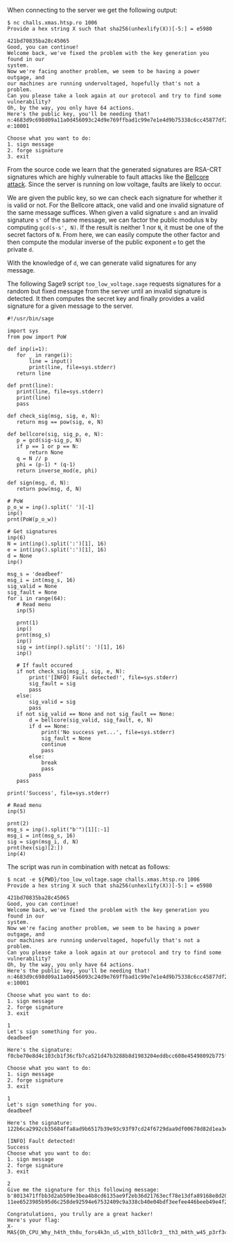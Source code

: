 When connecting to the server we get the following output:

```  
$ nc challs.xmas.htsp.ro 1006  
Provide a hex string X such that sha256(unhexlify(X))[-5:] = e5980

421bd70835ba28c45065  
Good, you can continue!  
Welcome back, we've fixed the problem with the key generation you found in our
system.  
Now we're facing another problem, we seem to be having a power outgage, and
our machines are running undervoltaged, hopefully that's not a problem.  
Can you please take a look again at our protocol and try to find some
vulnerability?  
Oh, by the way, you only have 64 actions.  
Here's the public key, you'll be needing that!  
n:4683d9c698d09a11a0d456093c24d9e769ffbad1c99e7e1e4d9b75338c6cc45877df260ac27848829d728ef1ea9684e14dc2ace35b1debebe39bb9357992a8204f9b90a9469414414d9ec959d12a8d68c1432c7a54c2fe98004fa425cd7756a0de6450bf312471e8991677e824a98254e005a9c63375cf36bfcce31fb3bbe77d  
e:10001

Choose what you want to do:  
1. sign message  
2. forge signature  
3. exit

```

From the source code we learn that the generated signatures are RSA-CRT
signatures which are highly vulnerable to fault attacks like the [Bellcore
attack](https://eprint.iacr.org/2012/553.pdf). Since the server is running on
low voltage, faults are likely to occur.

We are given the public key, so we can check each signature for whether it is
valid or not. For the Bellcore attack, one valid and one invalid signature of
the same message suffices. When given a valid signature `s` and an invalid
signature `s'` of the same message, we can factor the public modulus `N` by
computing `gcd(s-s', N)`. If the result is neither 1 nor `N`, it must be one
of the secret factors of `N`. From here, we can easily compute the other
factor and then compute the modular inverse of the public exponent `e` to get
the private `d`.

With the knowledge of `d`, we can generate valid signatures for any message.

The following Sage9 script `too_low_voltage.sage` requests signatures for a
random but fixed message from the server until an invalid signature is
detected. It then computes the secret key and finally provides a valid
signature for a given message to the server.

```python3  
#!/usr/bin/sage

import sys  
from pow import PoW

def inp(i=1):  
   for _ in range(i):  
       line = input()  
       print(line, file=sys.stderr)  
   return line

def prnt(line):  
   print(line, file=sys.stderr)  
   print(line)  
   pass

def check_sig(msg, sig, e, N):  
   return msg == pow(sig, e, N)

def bellcore(sig, sig_p, e, N):  
   p = gcd(sig-sig_p, N)  
   if p == 1 or p == N:  
       return None  
   q = N // p  
   phi = (p-1) * (q-1)  
   return inverse_mod(e, phi)

def sign(msg, d, N):  
   return pow(msg, d, N)

# PoW  
p_o_w = inp().split(' ')[-1]  
inp()  
prnt(PoW(p_o_w))

# Get signatures  
inp(6)  
N = int(inp().split(':')[1], 16)  
e = int(inp().split(':')[1], 16)  
d = None  
inp()

msg_s = 'deadbeef'  
msg_i = int(msg_s, 16)  
sig_valid = None  
sig_fault = None  
for i in range(64):  
   # Read menu  
   inp(5)

   prnt(1)  
   inp()  
   prnt(msg_s)  
   inp()  
   sig = int(inp().split(': ')[1], 16)  
   inp()  
  
   # If fault occured  
   if not check_sig(msg_i, sig, e, N):  
       print('[INFO] Fault detected!', file=sys.stderr)  
       sig_fault = sig  
       pass  
   else:  
       sig_valid = sig  
       pass  
   if not sig_valid == None and not sig_fault == None:  
       d = bellcore(sig_valid, sig_fault, e, N)  
       if d == None:  
           print('No success yet...', file=sys.stderr)  
           sig_fault = None  
           continue  
           pass  
       else:  
           break  
           pass  
       pass  
   pass

print('Success', file=sys.stderr)

# Read menu  
inp(5)

prnt(2)  
msg_s = inp().split("b'")[1][:-1]  
msg_i = int(msg_s, 16)  
sig = sign(msg_i, d, N)  
prnt(hex(sig)[2:])  
inp(4)  
```

The script was run in combination with netcat as follows:

```  
$ ncat -e ${PWD}/too_low_voltage.sage challs.xmas.htsp.ro 1006  
Provide a hex string X such that sha256(unhexlify(X))[-5:] = e5980

421bd70835ba28c45065  
Good, you can continue!  
Welcome back, we've fixed the problem with the key generation you found in our
system.  
Now we're facing another problem, we seem to be having a power outgage, and
our machines are running undervoltaged, hopefully that's not a problem.  
Can you please take a look again at our protocol and try to find some
vulnerability?  
Oh, by the way, you only have 64 actions.  
Here's the public key, you'll be needing that!  
n:4683d9c698d09a11a0d456093c24d9e769ffbad1c99e7e1e4d9b75338c6cc45877df260ac27848829d728ef1ea9684e14dc2ace35b1debebe39bb9357992a8204f9b90a9469414414d9ec959d12a8d68c1432c7a54c2fe98004fa425cd7756a0de6450bf312471e8991677e824a98254e005a9c63375cf36bfcce31fb3bbe77d  
e:10001

Choose what you want to do:  
1. sign message  
2. forge signature  
3. exit

1  
Let's sign something for you.  
deadbeef

Here's the signature:
f0cbe70e8d4c103cb1f36cfb7ca521d47b3288b8d1983204eddbcc608e45498092b775fc92c3192922e660d125278c9030924d3acb809c5975f72b51b12cb73567ca344c9deb9f43be92b22624ba377fa8f845dd9a74b364d8e6636bb6f34c09ed57f77473cd585825ed747e0f2396c59397d3157d5bfd1cd122d19e75d880d

Choose what you want to do:  
1. sign message  
2. forge signature  
3. exit

1  
Let's sign something for you.  
deadbeef

Here's the signature:
122b6ca2992cb35684ffa8ad9b6517b39e93c93f97cd24f6729daa9df00678d82d1ea3e5e9facfc5ba6ae0f20a492fc5d6faa4eaa7524a40dd3f00afb2a637d5b3e8db6c0203ee1494ec46bb3c53f759b91de12564a511627e4f6f30224fbf7f046fac0c532c84c5be692a5e14649594346f71483e975dcc97d58b0f3eace5be

[INFO] Fault detected!  
Success  
Choose what you want to do:  
1. sign message  
2. forge signature  
3. exit

2  
Give me the signature for this following message:
b'8013471ffbb3d2ab509e3bea4b8cd6135ae9f2eb36d21763ecf78e13dfa89168e8d20b757f6944b6bd753f90fa68f854d851c79040a594723b93e313e4260fe9'  
11ee6523985b95d6c258de92594e67532409c9a338cb40e04bdf3eefee446beeb49e4f230084e9f4461b33e72e9ce2c3495cebabb251a8d590fa041e16eb8ba7562de52b19b6faaca317f82e510d9e5d8a8dd38d58a43528b7cce0d4884b2d4b6c872b90ac285c6aaa7940964054d51ec8de68f12ace605b5fa7fc1946edfd1c  

Congratulations, you trully are a great hacker!  
Here's your flag:
X-MAS{Oh_CPU_Why_h4th_th0u_fors4k3n_u5_w1th_b3llc0r3__th3_m4th_w45_p3rf3c7!!!_2194142af19aeea4}  
```